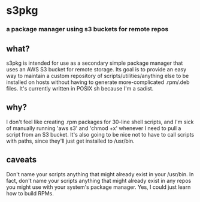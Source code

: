 # s3pkg
### a package manager using s3 buckets for remote repos

## what?
s3pkg is intended for use as a secondary simple package manager that uses an AWS S3 bucket for remote storage.
Its goal is to provide an easy way to maintain a custom repository of scripts/utilities/anything else to be installed on hosts without having to generate more-complicated .rpm/.deb files. 
It's currently written in POSIX sh because I'm a sadist.

## why?
I don't feel like creating .rpm packages for 30-line shell scripts, and I'm sick of manually running 'aws s3' and 'chmod +x' whenever I need to pull a script from an S3 bucket. It's also going to be nice not to have to call scripts with paths, since they'll just get installed to /usr/bin.

## caveats
Don't name your scripts anything that might already exist in your /usr/bin.
In fact, don't name your scripts anything that might already exist in any repos you might use with your system's package manager.
Yes, I could just learn how to build RPMs.
